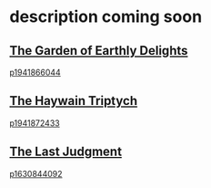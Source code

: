 # description coming soon

## [The Garden of Earthly Delights](http://earthlydelights.garden/) 

[p1941866044](https://imageserverp1941866044trial.hanatrial.ondemand.com/earthly-delights-garden-api/image/v1/points)

## [The Haywain Triptych](http://earthlydelights.garden/haywain.triptych.html) 

[p1941872433](https://imageserverp1941872433trial.hanatrial.ondemand.com/earthly-delights-garden-api/image/v1/points)

## [The Last Judgment](http://earthlydelights.garden/last.judgment.html) 

[p1630844092](https://imageserverp1630844092trial.hanatrial.ondemand.com/earthly-delights-garden-api/image/v1/points)
